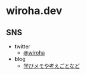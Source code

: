 # wiroha.dev

## SNS

- twitter
  - [@wiroha](https://twitter.com/wiroha)
- blog
  - [学びメモや考えごとなど](http://gateau.hatenablog.com/)

